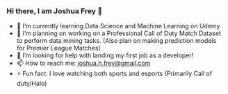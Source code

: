 ### Hi there, I am Joshua Frey 👋

- 🌱 I’m currently learning Data Science and Machine Learning on Udemy
- 🔭 I’m planning on working on a Professional Call of Duty Match Dataset to perform data mining tasks. (Also plan on making prediction models for Premier League Matches)
- 🤔 I’m looking for help with landing my first job as a developer!
- 📫 How to reach me: joshua.h.frey@gmail.com
- ⚡ Fun fact: I love watching both sports and esports (Primarily Call of duty/Halo)

<!--
**joshua-frey-wsu/joshua-frey-wsu** is a ✨ _special_ ✨ repository because its `README.md` (this file) appears on your GitHub profile.

Here are some ideas to get you started:
-->
